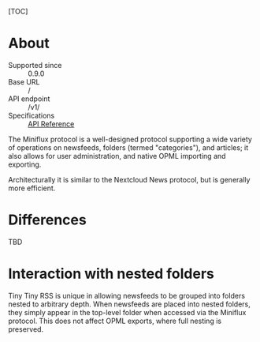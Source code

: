 [TOC]

# About

<dl>
    <dt>Supported since</dt>
        <dd>0.9.0</dd>
    <dt>Base URL</dt>
        <dd>/</dd>
    <dt>API endpoint</dt>
        <dd>/v1/</dd>
    <dt>Specifications</dt>
        <dd><a href="https://miniflux.app/docs/api.html">API Reference</a></dd>
</dl>

The Miniflux protocol is a well-designed protocol supporting a wide variety of operations on newsfeeds, folders (termed "categories"), and articles; it also allows for user administration, and native OPML importing and exporting.

Architecturally it is similar to the Nextcloud News protocol, but is generally more efficient.

# Differences

TBD

# Interaction with nested folders

Tiny Tiny RSS is unique in allowing newsfeeds to be grouped into folders nested to arbitrary depth. When newsfeeds are placed into nested folders, they simply appear in the top-level folder when accessed via the Miniflux protocol. This does not affect OPML exports, where full nesting is preserved.
